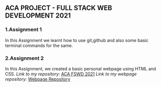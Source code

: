 ## ACA PROJECT - FULL STACK WEB DEVELOPMENT 2021
### 1.Assignment 1
In this Assignment we learnt how to use git,github and also some basic terminal commands for the same.
### 2.Assignment 2
In this Assignment, we created a basic personal webpage using HTML and CSS.
*Link to my repository:* [ACA FSWD 2021](https://github.com/sshambhaviii/ACA-FSWD-2021)
*Link to my webpage repository:* [Webpage Repository](https://github.com/sshambhaviii/sshambhaviii.github.io)

